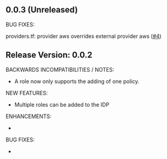 ## 0.0.3 (Unreleased)

BUG FIXES:

providers.tf: provider aws overrides external provider aws ([#4](https://github.com/zoitech/terraform-aws-saml/issues/4))

## Release Version: 0.0.2

BACKWARDS INCOMPATIBILITIES / NOTES:

* A role now only supports the adding of one policy.

NEW FEATURES:

* Multiple roles can be added to the IDP

ENHANCEMENTS:

*

BUG FIXES:

* 